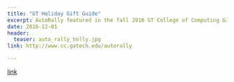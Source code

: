 ```yaml
---
title: "GT Holiday Gift Guide"
excerpt: AutoRally featured in the fall 2016 GT College of Computing Gift Guide
date: 2016-12-01
header:
  teaser: auto_rally_holly.jpg
link: http://www.cc.gatech.edu/autorally

---
```


[link](#)
